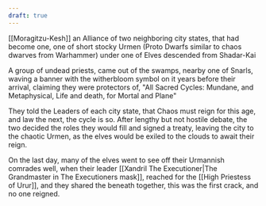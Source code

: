 ```yaml
---
draft: true
---
```


[[Moragitzu-Kesh]] an Alliance of two neighboring city states, that had become one, one of short stocky Urmen (Proto Dwarfs similar to chaos dwarves from Warhammer) under one of Elves descended from Shadar-Kai

A group of undead priests, came out of the swamps, nearby one of Snarls, waving a banner with the witherbloom symbol on it years before their arrival, claiming they were protectors of, "All Sacred Cycles: Mundane, and Metaphysical, Life and death, for Mortal and Plane" 

They told the Leaders of each city state, that Chaos must reign for this age, and law the next, the cycle is so. After lengthy but not hostile debate, the two decided the roles they would fill and signed a treaty, leaving the city to the chaotic Urmen, as the elves would be exiled to the clouds to await their reign.

On the last day, many of the elves went to see off their Urmannish comrades well, when their leader [[Xandril The Executioner|The Grandmaster in The Executioners mask]], reached for the [[High Priestess of Urur]], and they shared the beneath together, this was the first crack, and no one reigned.
